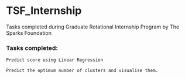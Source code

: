 # TSF_Internship

Tasks completed during Graduate Rotational Internship Program by The Sparks Foundation

### Tasks completed:
```bash
Predict score using Linear Regression

Predict the optimum number of clusters and visualise them.
```
